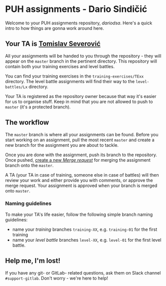 # PUH assignments - Dario Sindičić

Welcome to your PUH assignments repository, *dariodsa*. Here's a quick intro to how things are gonna work around here.

## Your TA is [Tomislav Severović](https://puh.takelab.fer.hr/tseverovic)

All your assignments will be handed to you through the repository - they will
appear on the `master` branch in the pertinent directory. This repository will
contain both your training exercises and level battles.

You can find your training exercises in the `training-exercises/TExx` directory.
The level battle assignments will find their way to the `level-battles/Lx`
directory.

Your TA is registered as the repository owner because that way it's easier for
us to organise stuff. Keep in mind that you are not allowed to push to `master`
(it's a protected branch).

## The workflow

The `master` branch is where all your assignments can be found. Before you start
working on an assignment, pull the most recent `master` and create a new branch
for the assignment you are about to tackle.

Once you are done with the assignment, push its branch to the repository. Once
pushed, [create a new *Merge request*](https://docs.gitlab.com/ee/gitlab-basics/add-merge-request.html)
for merging the assignment branch onto the `master`.

A TA (your TA in case of training, someone else in case of battles) will then
review your work and either provide you with comments, or approve the merge
request. Your assignment is approved when your branch is merged onto `master`.

### Naming guidelines

To make your TA's life easier, follow the following simple branch naming
guidelines:

* name your *training* branches `training-XX`, e.g. `training-01` for the first
training
* name your *level battle* branches `level-XX`, e.g. `level-01` for the first
level battle.

## Help me, I'm lost!

If you have any git- or GitLab- related questions, ask them on Slack channel
`#support-gitlab`. Don't worry - we're here to help!

